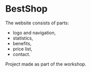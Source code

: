 # BestShop

The website consists of parts:
- logo and navigation,
- statistics,
- benefits,
- price list,
- contact.

Project made as part of the workshop.
